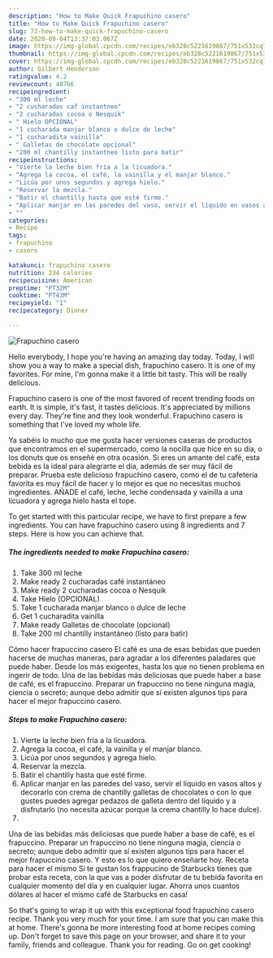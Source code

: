 ```yaml
---
description: "How to Make Quick Frapuchino casero"
title: "How to Make Quick Frapuchino casero"
slug: 72-how-to-make-quick-frapuchino-casero
date: 2020-09-04T13:37:03.067Z
image: https://img-global.cpcdn.com/recipes/eb328c5221619867/751x532cq70/frapuchino-casero-foto-principal.jpg
thumbnail: https://img-global.cpcdn.com/recipes/eb328c5221619867/751x532cq70/frapuchino-casero-foto-principal.jpg
cover: https://img-global.cpcdn.com/recipes/eb328c5221619867/751x532cq70/frapuchino-casero-foto-principal.jpg
author: Gilbert Henderson
ratingvalue: 4.2
reviewcount: 48766
recipeingredient:
- "300 ml leche"
- "2 cucharadas caf instantneo"
- "2 cucharadas cocoa o Nesquik"
- " Hielo OPCIONAL"
- "1 cucharada manjar blanco o dulce de leche"
- "1 cucharadita vainilla"
- " Galletas de chocolate opcional"
- "200 ml chantilly instantneo listo para batir"
recipeinstructions:
- "Vierte la leche bien fría a la licuadora."
- "Agrega la cocoa, el café, la vainilla y el manjar blanco."
- "Licúa por unos segundos y agrega hielo."
- "Reservar la mezcla."
- "Batir el chantilly hasta que esté firme."
- "Aplicar manjar en las paredes del vaso, servir el líquido en vasos altos y decorarlo con crema de chantilly galletas de chocolates o con lo que gustes puedes agregar pedazos de galleta dentro del líquido y a disfrutarlo (no necesita azúcar porque la crema chantilly lo hace dulce)."
- ""
categories:
- Recipe
tags:
- frapuchino
- casero

katakunci: frapuchino casero 
nutrition: 234 calories
recipecuisine: American
preptime: "PT32M"
cooktime: "PT43M"
recipeyield: "1"
recipecategory: Dinner

---
```



![Frapuchino casero](https://img-global.cpcdn.com/recipes/eb328c5221619867/751x532cq70/frapuchino-casero-foto-principal.jpg)

Hello everybody, I hope you're having an amazing day today. Today, I will show you a way to make a special dish, frapuchino casero. It is one of my favorites. For mine, I'm gonna make it a little bit tasty. This will be really delicious.

Frapuchino casero is one of the most favored of recent trending foods on earth. It is simple, it's fast, it tastes delicious. It's appreciated by millions every day. They're fine and they look wonderful. Frapuchino casero is something that I've loved my whole life.

Ya sabéis lo mucho que me gusta hacer versiones caseras de productos que encontramos en el supermercado, como la nocilla que hice en su día, o los donuts que os enseñé en otra ocasión. Si eres un amante del café, esta bebida es la ideal para alegrarte el día, además de ser muy fácil de preparar. Prueba este delicioso frapuchino casero, como el de tu cafetería favorita es muy fácil de hacer y lo mejor es que no necesitas muchos ingredientes. AÑADE el café, leche, leche condensada y vainilla a una licuadora y agrega hielo hasta el tope.


To get started with this particular recipe, we have to first prepare a few ingredients. You can have frapuchino casero using 8 ingredients and 7 steps. Here is how you can achieve that.

<!--inarticleads1-->

##### The ingredients needed to make Frapuchino casero:

1. Take 300 ml leche
1. Make ready 2 cucharadas café instantáneo
1. Make ready 2 cucharadas cocoa o Nesquik
1. Take  Hielo (OPCIONAL)
1. Take 1 cucharada manjar blanco o dulce de leche
1. Get 1 cucharadita vainilla
1. Make ready  Galletas de chocolate (opcional)
1. Take 200 ml chantilly instantáneo (listo para batir)


Cómo hacer frapuccino casero El café es una de esas bebidas que pueden hacerse de muchas maneras, para agradar a los diferentes paladares que puede haber. Desde los más exigentes, hasta los que no tienen problema en ingerir de todo. Una de las bebidas más deliciosas que puede haber a base de café, es el frapuccino. Preparar un frapuccino no tiene ninguna magia, ciencia o secreto; aunque debo admitir que sí existen algunos tips para hacer el mejor frapuccino casero. 

<!--inarticleads2-->

##### Steps to make Frapuchino casero:

1. Vierte la leche bien fría a la licuadora.
1. Agrega la cocoa, el café, la vainilla y el manjar blanco.
1. Licúa por unos segundos y agrega hielo.
1. Reservar la mezcla.
1. Batir el chantilly hasta que esté firme.
1. Aplicar manjar en las paredes del vaso, servir el líquido en vasos altos y decorarlo con crema de chantilly galletas de chocolates o con lo que gustes puedes agregar pedazos de galleta dentro del líquido y a disfrutarlo (no necesita azúcar porque la crema chantilly lo hace dulce).
1. 


Una de las bebidas más deliciosas que puede haber a base de café, es el frapuccino. Preparar un frapuccino no tiene ninguna magia, ciencia o secreto; aunque debo admitir que sí existen algunos tips para hacer el mejor frapuccino casero. Y esto es lo que quiero enseñarte hoy. Receta para hacer el mismo Si te gustan los frappucino de Starbucks tienes que probar esta receta, con la que vas a poder disfrutar de tu bebida favorita en cualquier momento del día y en cualquier lugar. Ahorra unos cuantos dólares al hacer el mismo café de Starbucks en casa! 

So that's going to wrap it up with this exceptional food frapuchino casero recipe. Thank you very much for your time. I am sure that you can make this at home. There's gonna be more interesting food at home recipes coming up. Don't forget to save this page on your browser, and share it to your family, friends and colleague. Thank you for reading. Go on get cooking!
